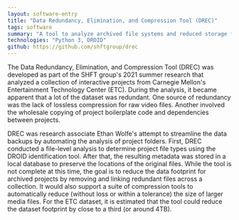 ```yaml
---
layout: software-entry
title: "Data Redundancy, Elimination, and Compression Tool (DREC)"
tags: software
summary: "A tool to analyze archived file systems and reduced storage footprint"
technologies: "Python 3, DROID"
github: https://github.com/shftgroup/drec
---
```


The Data Redundancy, Elimination, and Compression Tool (DREC) was developed as part of the SHFT group's 2021
summer research that analyzed a collection of interactive projects from Carnegie Mellon's Entertainment Technology
Center (ETC). During the analysis, it became apparent that a lot of the dataset was redundant. One source of 
redundancy was the lack of lossless compression for raw video files. Another involved the wholesale copying 
of project boilerplate code and dependencies between projects. 

DREC was research associate Ethan Wolfe's attempt to streamline the data backups by automating the analysis of project
folders. First, DREC conducted a file-level analysis to determine project file types using the DROID identification
tool. After that, the resulting metadata was stored in a local database to preserve the locations of the original
files. While the tool is not complete at this time, the goal is to reduce the data footprint for archived projects by
removing and linking redundant files across a collection. It would also support a suite of compression tools to
automatically reduce (without loss or within a tolerance) the size of larger media files. For the ETC dataset, it is
estimated that the tool could reduce the dataset footprint by close to a third (or around 4TB).